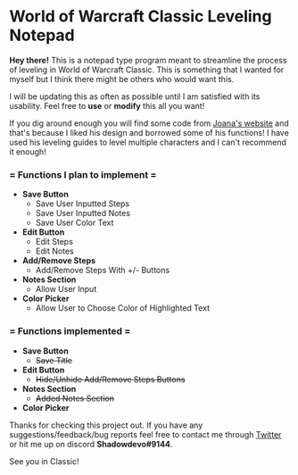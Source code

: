 # World of Warcraft Classic Leveling Notepad

**Hey there!** This is a notepad type program meant to streamline the process of leveling in World of Warcraft Classic. 
This is something that I wanted for myself but I think there might be others who would want this.

I will be updating this as often as possible until I am satisfied with its usability. Feel free to **use** or **modify** this all you want!

If you dig around enough you will find some code from [Joana's website](https://www.joanasworld.com/) and that's because I liked his design and borrowed some of his functions! I have used his leveling guides to level multiple characters and I can't recommend it enough!

### = Functions I plan to implement =

- **Save Button**
  - Save User Inputted Steps
  - Save User Inputted Notes
  - Save User Color Text
- **Edit Button**
  - Edit Steps
  - Edit Notes
- **Add/Remove Steps**
  - Add/Remove Steps With +/- Buttons
- **Notes Section**
  - Allow User Input
- **Color Picker**
  - Allow User to Choose Color of Highlighted Text
  
### = Functions implemented =

- **Save Button**
  - ~~Save Title~~
- **Edit Button**
  - ~~Hide/Unhide Add/Remove Steps Buttons~~
- **Notes Section**
  - ~~Added Notes Section~~
- **Color Picker**

Thanks for checking this project out. If you have any suggestions/feedback/bug reports feel free to contact me through [Twitter](https://twitter.com/Shadowdevo) or hit me up on discord **Shadowdevo#9144**.

See you in Classic!
